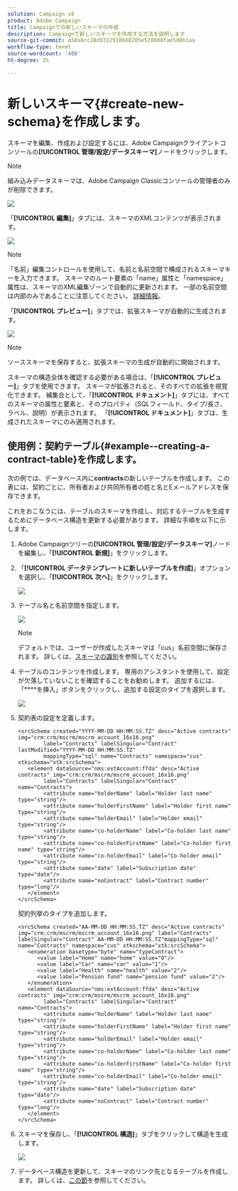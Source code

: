 ```yaml
---
solution: Campaign v8
product: Adobe Campaign
title: Campaignでの新しいスキーマの作成
description: Campaignで新しいスキーマを作成する方法を説明します
source-git-commit: a50a6cc28d9312910668205e528888fae5d0b1aa
workflow-type: tm+mt
source-wordcount: '408'
ht-degree: 2%

---
```


# 新しいスキーマ{#create-new-schema}を作成します。

スキーマを編集、作成および設定するには、Adobe Campaignクライアントコンソールの&#x200B;**[!UICONTROL 管理/設定/データスキーマ]**&#x200B;ノードをクリックします。

>[!NOTE]
>
>組み込みデータスキーマは、Adobe Campaign Classicコンソールの管理者のみが削除できます。

![](assets/schema_navtree.png)

「**[!UICONTROL 編集]**」タブには、スキーマのXMLコンテンツが表示されます。

![](assets/schema_edition.png)

>[!NOTE]
>
>「名前」編集コントロールを使用して、名前と名前空間で構成されるスキーマキーを入力できます。 スキーマのルート要素の「name」属性と「namespace」属性は、スキーマのXML編集ゾーンで自動的に更新されます。 一部の名前空間は内部のみであることに注意してください。 [詳細情報](schemas.md#reserved-namespaces)。

「**[!UICONTROL プレビュー]**」タブでは、拡張スキーマが自動的に生成されます。

![](assets/schema_edition2.png)

>[!NOTE]
>
>ソーススキーマを保存すると、拡張スキーマの生成が自動的に開始されます。

スキーマの構造全体を確認する必要がある場合は、「**[!UICONTROL プレビュー]**」タブを使用できます。 スキーマが拡張されると、そのすべての拡張を視覚化できます。 補集合として、「**[!UICONTROL ドキュメント]**」タブには、すべてのスキーマの属性と要素と、そのプロパティ（SQLフィールド、タイプ/長さ、ラベル、説明）が表示されます。 「**[!UICONTROL ドキュメント]**」タブは、生成されたスキーマにのみ適用されます。

## 使用例：契約テーブル{#example--creating-a-contract-table}を作成します。

次の例では、データベース内に&#x200B;**contracts**&#x200B;の新しいテーブルを作成します。 この表には、契約ごとに、所有者および共同所有者の姓と名とEメールアドレスを保存できます。

これをおこなうには、テーブルのスキーマを作成し、対応するテーブルを生成するためにデータベース構造を更新する必要があります。 詳細な手順を以下に示します。

1. Adobe Campaignツリーの&#x200B;**[!UICONTROL 管理/設定/データスキーマ]**&#x200B;ノードを編集し、「**[!UICONTROL 新規]**」をクリックします。
1. 「**[!UICONTROL データテンプレートに新しいテーブルを作成]**」オプションを選択し、「**[!UICONTROL 次へ]**」をクリックします。

   ![](assets/create_new_schema.png)

1. テーブル名と名前空間を指定します。

   ![](assets/create_new_param.png)

   >[!NOTE]
   >
   >デフォルトでは、ユーザーが作成したスキーマは「cus」名前空間に保存されます。 詳しくは、[スキーマの識別](extend-schema.md#identification-of-a-schema)を参照してください。

1. テーブルのコンテンツを作成します。 専用のアシスタントを使用して、設定が欠落していないことを確認することをお勧めします。 追加するには、「****&#x200B;を挿入」ボタンをクリックし、追加する設定のタイプを選択します。

   ![](assets/create_new_content.png)

1. 契約表の設定を定義します。

   ```
   <srcSchema created="YYYY-MM-DD HH:MM:SS.TZ" desc="Active contracts" img="crm:crm/mscrm/mscrm_account_16x16.png"
           label="Contracts" labelSingular="Contract" lastModified="YYYY-MM-DD HH:MM:SS.TZ"
           mappingType="sql" name="Contracts" namespace="cus" xtkschema="xtk:srcSchema">
      <element dataSource="nms:extAccount:ffda" desc="Active contracts" img="crm:crm/mscrm/mscrm_account_16x16.png"
           label="Contracts" labelSingular="Contract" name="Contracts">
           <attribute name="holderName" label="Holder last name" type="string"/>
           <attribute name="holderFirstName" label="Holder first name" type="string"/>
           <attribute name="holderEmail" label="Holder email" type="string"/>
           <attribute name="co-holderName" label="Co-holder last name" type="string"/>           
           <attribute name="co-holderFirstName" label="Co-holder first name" type="string"/>           
           <attribute name="co-holderEmail" label="Co-holder email" type="string"/>    
           <attribute name="date" label="Subscription date" type="date"/>     
           <attribute name="noContract" label="Contract number" type="long"/> 
      </element>
   </srcSchema>
   ```

   契約列挙のタイプを追加します。

   ```
   <srcSchema created="AA-MM-DD HH:MM:SS.TZ" desc="Active contracts" img="crm:crm/mscrm/mscrm_account_16x16.png" label="Contracts" labelSingular="Contract" AA-MM-DD HH:MM:SS.TZ"mappingType="sql" name="Contracts" namespace="cus" xtkschema="xtk:srcSchema">
      <enumeration basetype="byte" name="typeContract">
         <value label="Home" name="home" value="0"/>
         <value label="Car" name="car" value="1"/>
         <value label="Health" name="health" value="2"/>
         <value label="Pension fund" name="pension fund" value="2"/>
      </enumeration>
      <element dataSource="nms:extAccount:ffda" desc="Active contracts" img="crm:crm/mscrm/mscrm_account_16x16.png"
           label="Contracts" labelSingular="Contract" name="Contracts">
           <attribute name="holderName" label="Holder last name" type="string"/>
           <attribute name="holderFirstName" label="Holder first name" type="string"/>
           <attribute name="holderEmail" label="Holder email" type="string"/>
           <attribute name="co-holderName" label="Co-holder last name" type="string"/>           
           <attribute name="co-holderFirstName" label="Co-holder first name" type="string"/>           
           <attribute name="co-holderEmail" label="Co-holder email" type="string"/>    
           <attribute name="date" label="Subscription date" type="date"/>     
           <attribute name="noContract" label="Contract number" type="long"/> 
      </element>
   </srcSchema>
   ```

1. スキーマを保存し、「**[!UICONTROL 構造]**」タブをクリックして構造を生成します。

   ![](assets/configuration_structure.png)

1. データベース構造を更新して、スキーマのリンク先となるテーブルを作成します。 詳しくは、[この節](update-database-structure.md)を参照してください。

